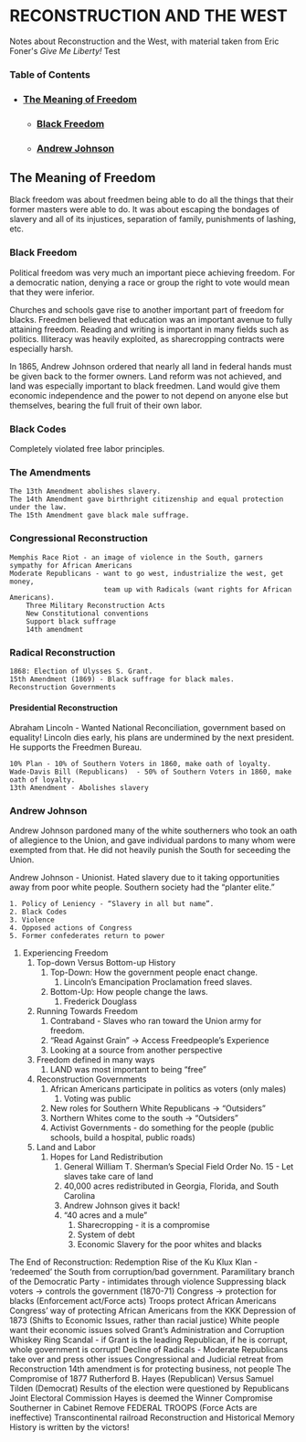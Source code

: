 # RECONSTRUCTION AND THE WEST

Notes about Reconstruction and the West, with material taken from Eric Foner's *Give Me Liberty!*
Test

### **Table of Contents**    
- ### [The Meaning of Freedom](#TheMeaningofFreedom)
    * ### [Black Freedom](#BlackFreedom)
    * ### [Andrew Johnson](#AndrewJohnson)

## The Meaning of Freedom

Black freedom was about freedmen being able to do all the things that their former masters were able to do. It was about escaping the bondages of slavery and all of its injustices, separation of family, punishments of lashing, etc.

### Black Freedom
Political freedom was very much an important piece achieving freedom. For a democratic nation, denying a race or group the right to vote would mean that they were inferior. 

Churches and schools gave rise to another important part of freedom for blacks. Freedmen believed that education was an important avenue to fully attaining freedom. Reading and writing is important in many fields such as politics. Illiteracy was heavily exploited, as sharecropping contracts were especially harsh.

In 1865, Andrew Johnson ordered that nearly all land in federal hands must be given back to the former owners. Land reform was not achieved, and land was especially important to black freedmen. Land would give them economic independence and the power to not depend on anyone else but themselves, bearing the full fruit of their own labor. 

### Black Codes

Completely violated free labor principles.

### The Amendments

    The 13th Amendment abolishes slavery. 
    The 14th Amendment gave birthright citizenship and equal protection under the law. 
    The 15th Amendment gave black male suffrage. 

### Congressional Reconstruction
    Memphis Race Riot - an image of violence in the South, garners sympathy for African Americans
    Moderate Republicans - want to go west, industrialize the west, get money, 
                           team up with Radicals (want rights for African Americans).
        Three Military Reconstruction Acts
        New Constitutional conventions
        Support black suffrage
        14th amendment

### Radical Reconstruction
    1868: Election of Ulysses S. Grant.
    15th Amendment (1869) - Black suffrage for black males.
    Reconstruction Governments

#### Presidential Reconstruction

Abraham Lincoln - Wanted National Reconciliation, government based on equality! Lincoln dies early, his plans are undermined by the next president. He supports the Freedmen Bureau.

    10% Plan - 10% of Southern Voters in 1860, make oath of loyalty.
    Wade-Davis Bill (Republicans)  - 50% of Southern Voters in 1860, make oath of loyalty.
    13th Amendment - Abolishes slavery

### Andrew Johnson

Andrew Johnson pardoned many of the white southerners who took an oath of allegience to the Union, and gave individual pardons to many whom were exempted from that. He did not heavily punish the South for seceeding the Union.

Andrew Johnson - Unionist. Hated slavery due to it taking opportunities away from poor white people. Southern society had the “planter elite.”

    1. Policy of Leniency - “Slavery in all but name”.
    2. Black Codes
    3. Violence
    4. Opposed actions of Congress
    5. Former confederates return to power

1. Experiencing Freedom
    1. Top-down Versus Bottom-up History
        1. Top-Down: How the government people enact change. 
            1. Lincoln’s Emancipation Proclamation freed slaves.
        1. Bottom-Up: How people change the laws.
            1. Frederick Douglass
    1. Running Towards Freedom
        1. Contraband - Slaves who ran toward the Union army for freedom.
        1. “Read Against Grain” → Access Freedpeople’s Experience
        1. Looking at a source from another perspective
    1. Freedom defined in many ways
        1. LAND was most important to being “free”
    1. Reconstruction Governments
        1. African Americans participate in politics as voters (only males)
            1. Voting was public
        1. New roles for Southern White Republicans → “Outsiders”
        1. Northern Whites come to the south → “Outsiders”
        1. Activist Governments - do something for the people (public schools, build a hospital, public roads)
    1. Land and Labor
        1. Hopes for Land Redistribution
            1. General William T. Sherman’s Special Field Order No. 15 - Let slaves take care of land
            1. 40,000 acres redistributed in Georgia, Florida, and South Carolina
            1. Andrew Johnson gives it back!
            1. “40 acres and a mule”
                1. Sharecropping - it is a compromise
                1. System of debt
                1. Economic Slavery for the poor whites and blacks


The End of Reconstruction: Redemption
Rise of the Ku Klux Klan - ‘redeemed’ the South from corruption/bad government.
Paramilitary branch of the Democratic Party - intimidates through violence
Suppressing black voters → controls the government
(1870-71) Congress → protection for blacks (Enforcement act/Force acts)
Troops protect African Americans
Congress’ way of protecting African Americans from the KKK
Depression of 1873 (Shifts to Economic Issues, rather than racial justice)
White people want their economic issues solved
Grant’s Administration and Corruption
Whiskey Ring Scandal - if Grant is the leading Republican, if he is corrupt, whole government is corrupt!
Decline of Radicals - Moderate Republicans take over and press other issues
Congressional and Judicial retreat from Reconstruction
14th amendment is for protecting business, not people
The Compromise of 1877
Rutherford B. Hayes (Republican) Versus Samuel Tilden (Democrat)
Results of the election were questioned by Republicans
Joint Electoral Commission
Hayes is deemed the Winner
Compromise
Southerner in Cabinet
Remove FEDERAL TROOPS (Force Acts are ineffective)
Transcontinental railroad
Reconstruction and Historical Memory
History is written by the victors!
